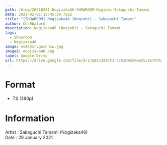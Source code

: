 ```yaml
---
path: /blog/20210201-Nogizaka46-SHOWROOM-Nogiobi-Sakaguchi-Tamami
date: 2021-02-01T12:45:59.726Z
title: "[SHOWROOM] Nogizaka46 (Nogiobi) - Sakaguchi Tamami"
author: Chr0balord
description: Nogizaka46 (Nogiobi) - Sakaguchi Tamami
tags:
  - Showroom
  - Nogizaka46
image: es453xrvgainnsw.jpg
image2: nogizaka46.png
label: Google Drive
url: https://drive.google.com/file/d/17p8sn3XahtJ-3CKz0WoXXwwXSJssThPS/view?usp=sharing
---
```

# Format

* TS (360p)

# Information

Artist : Sakaguchi Tamami (Nogizaka46) \
Date : 29 January 2021